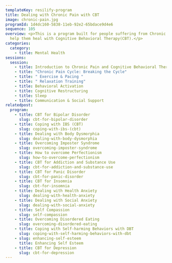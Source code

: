 ```yaml
---
templateKey: resilify-program
title: Dealing with Chronic Pain with CBT
image: chronic-pain.jpg
programId: 1d4dc160-5838-11eb-92e2-65bdace9d4e6
sequence: 105
overview: <p>This is a program built for people suffering from Chronic Pain to
  help them heal with Cognitive Behavioral Therapy(CBT).</p>
categories:
  category:
    - title: Mental Health
sessions:
  session:
    - title: Introduction to Chronic Pain and Cognitive Behavioral Therapy
    - title: "Chronic Pain Cycle: Breaking the Cycle"
    - title: " Exercise & Pacing "
    - title: " Relaxation Training"
    - title: Behavioral Activation
    - title: Cognitive Restructuring
    - title: Sleep
    - title: Communication & Social Support
relatedpost:
  program:
    - title: CBT for Bipolar Disorder
      slug: cbt-for-bipolar-disorder
    - title: Coping with IBS (CBT)
      slug: coping-with-ibs-(cbt)
    - title: Dealing with Body Dysmorphia
      slug: dealing-with-body-dysmorphia
    - title: Overcoming Imposter Syndrome
      slug: overcoming-imposter-syndrome
    - title: How to overcome Perfectionism
      slug: how-to-overcome-perfectionism
    - title: CBT for Addiction and Substance Use
      slug: cbt-for-addiction-and-substance-use
    - title: CBT for Panic Disorder
      slug: cbt-for-panic-disorder
    - title: CBT for Insomnia
      slug: cbt-for-insomnia
    - title: Dealing with Health Anxiety
      slug: dealing-with-health-anxiety
    - title: Dealing with Social Anxiety
      slug: dealing-with-social-anxiety
    - title: Self Compassion
      slug: self-compassion
    - title: Overcoming Disordered Eating
      slug: overcoming-disordered-eating
    - title: Coping with Self-harming Behaviors with DBT
      slug: coping-with-self-harming-behaviors-with-dbt
    - slug: enhancing-self-esteem
      title: Enhancing Self Esteem
    - title: CBT for Depression
      slug: cbt-for-depression
---
```

